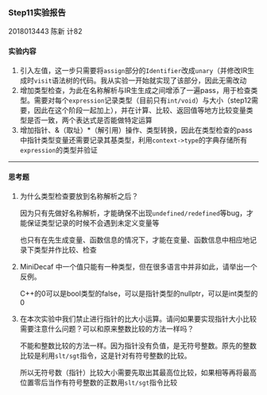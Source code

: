 ### Step11实验报告

2018013443 陈新 计82

#### 实验内容

1. 引入左值，这一步只需要将`assign`部分的`Identifier`改成`unary`（并修改IR生成时`visit`语法树的代码。我从实验一开始就实现了该部分，因此无需改动
2. 增加类型检查，为此在名称解析与IR生生成之间增添了一遍pass，用于检查类型。需要对每个`expression`记录类型（目前只有`int/void`）与大小（step12需要，因此在这个阶段一起加上），并在计算、比较、返回值等地方比较变量类型是否一致，两个表达式是否能做特定运算
3. 增加指针、&（取址）*（解引用）操作、类型转换，因此在类型检查的pass中指针类型变量还需要记录其基类型，利用`context->type`的字典存储所有`expression`的类型并验证

---------------------

#### 思考题

1. 为什么类型检查要放到名称解析之后？

   因为只有先做好名称解析，才能确保不出现`undefined/redefined`等bug，才能保证类型记录的时候不会遇到未定义变量等

   也只有在先生成变量、函数信息的情况下，才能在变量、函数信息中相应地记录下类型并作比较、检查

   

2. MiniDecaf 中一个值只能有一种类型，但在很多语言中并非如此，请举出一个反例。

   C++的0可以是bool类型的false，可以是指针类型的nullptr，可以是int类型的0

   

3. 在本次实验中我们禁止进行指针的比大小运算。请问如果要实现指针大小比较需要注意什么问题？可以和原来整数比较的方法一样吗？

   不能和整数比较的方法一样。因为指针没有负值，是无符号整数。原先的整数比较是利用`slt/sgt`指令，这是针对有符号整数的比较。

   所以无符号数（指针）比较大小需要先取出其最高位比较，如果相等再将最高位置零后当作有符号整数的正数用`slt/sgt`指令比较

   
